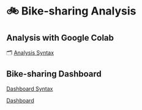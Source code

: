 # :bike: Bike-sharing Analysis
## Analysis with Google Colab
:card_index_dividers: [Analysis Syntax](https://github.com/anindyantsr/EDA-with-Python/blob/main/Proyek_Analisis_Data.ipynb)

## Bike-sharing Dashboard
[Dashboard Syntax](https://github.com/anindyantsr/EDA-with-Python/blob/main/dashboard.py)

[Dashboard](https://eda-with-python-dfk3vqmrwlcerzmrqx4dij.streamlit.app/)


